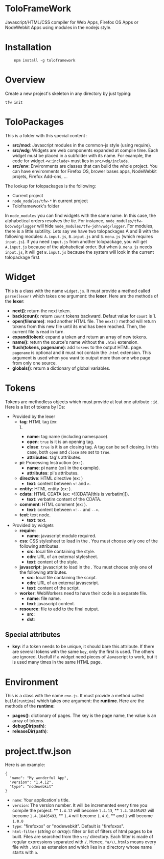 # ToloFrameWork

Javascript/HTML/CSS compiler for Web Apps, Firefox OS Apps or NodeWebkit Apps using modules in the nodejs style.

# Installation

```
    npm install -g toloframework
```

# Overview

Create a new project's skeleton in any directory by just typing:
```
tfw init
```

# ToloPackages

This is a folder with this special content :

* __src/mod__: Javascript modules in the common-js style (using require).
* __src/wdg__: Widgets are web components expanded at compile time. Each widget must be placed in a subfolder with its name. For example, the code for widget `<w:include>` must lies in `src/wdg/include`.
* __src/env__: Environments are classes that can build the whole project. You can have environments for Firefox OS, brower bases apps, NodeWebkit projets, Firefox Add-ons, ...

The lookup for tolopackages is the following:

* Current project
* `node_modules/tfw-*` in current project
* Toloframework's folder

In `node_modules` you can find widgets with the same name. In this case, the alphabetical orders resolves the tie. For instance, `node_modules/tfw-bob/wdg/logger` will hide `node_modules/tfw-john/wdg/logger`.
For modules, there is a little subtility. Lets say we have two tolopackages A and B with the following modules: `A.input.js`, `B.input.js` and `B.menu.js` (which requires `input.js`). If you need `input.js` from another tolopackage, you will get `A.input.js` because of the alphabetical order. But when `B.menu.js` needs `input.js`, it will get `B.input.js` because the system will look in the current tolopackage first.

# Widget

This is a class with the name `widget.js`. It must provide a method called `parse(lexer)` which takes one argument: the __lexer__.
Here are the methods of the __lexer__:

* __next()__: return the next token.
* __back(count)__: return `count` tokens backward. Defaut value for `count` is 1.
* __open(filename)__: read another HTML file. The `next()` method will return tokens from this new file until its end has been reached. Then, the current file is read in turn.
* __expand(token)__: expand a token and return an array of new tokens.
* __name()__: return the source's name without the `.html` extension.
* __flush(tokens, pagename)__: add `tokens` to the output HTML page. `pagename` is optional and it must not contain the `.html` extension. This argument is used when you want to output more than one wbe page from only one source.
* __globals()__: return a dictionary of global variables.

# Tokens

Tokens are methodless objects which must provide at leat one attribute : `id`. Here is a list of tokens by IDs:

* Provided by the lexer
  * __tag__: HTML tag (ex: <div class="toto">).
      * __name__: tag name (including namespace).
      * __open__: `true` is it is an opening tag.
      * __close__: `true` is it is an closing tag. A tag can be self closing. In this case, both `open` and `close` are set to `true`.
      * __attributes__: tag's attributes.
  * __pi__: Processing Instruction (ex: <?xml version="1.0" encoding="UTF-8"?>).
      * __name__: pi name (`xml` in the example).
      * __attributes__: pi's attributes.
  * __directive__: HTML directive (ex: )
      * __text__: content between `<!` and `>`.
  * __entity__: HTML entity (ex: <!DOCTYPE html>).
  * __cdata__: HTML CDATA (ex: <![CDATA[this is verbatim]]).
      * __text__: verbatim content of the CDATA.
  * __comment__: HTML comment (ex: <!-- This is a comment -->).
      * __text__: content between `<!--` and `-->`.
  * __text__: text node.
      * __text__: text.
* Provided by widgets
  * __require__: 
      * __name__: javascript module required.
  * __css__: CSS stylesheet to load in the <HEAD>. You must choose only one of the following attributes.
      * __src__: local file containing the style.
      * __cdn__: URL of an external stylesheet.
      * __text__: content of the style.
  * __javascript__: javascript to load in the <HEAD>. You must choose only one of the following attributes.
      * __src__: local file containing the script.
      * __cdn__: URL of an external javascsript.
      * __text__: content of the script.
  * __worker__: WebWorkers need to have their code is a separate file.
      * __name__: file name.
      * __text__: javascript content.
  * __resource__: file to add to the final output.
    * __src__:
    * __dst__: 

## Special attributes

* __key__: if a token needs to be unique, it should bare this attribute. If there are several tokens with the same `key`, only the first is used. The others are ignored. Usefull if a widget need pieces of Javascript to work, but it is used many times in the same HTML page.


# Environment

This is a class with the name `env.js`.  It must provide a method called `build(runtime)` which takes one argument: the __runtime__.
Here are the methods of the __runtime__:

* __pages()__: dictionary of pages. The key is the page name, the value is an array of tokens.
* __debugDir(path)__:
* __releaseDir(path)__:


# project.tfw.json


Here is an example:
```
{
  "name": "My wonderful App",
  "version": "1.4.12",
  "type": "nodewebkit"
}
```

* `name`: Your application's title.
* `version`: The version number. It will be incremented every time you compile the project.
** `1.4.12` will become `1.4.13`,
** `1.4.18405492` will become `1.4.18405493`,
** `1.4` will become `1.4.0`,
** and `1` will become `1.0.0`
* `type`: "firefoxos" or "nodewebkit". Default is "firefoxos".
* `html-filter` (_string_ or _array_): filter or list of filters of html pages to be built. Files are searched from the `src/` directory. Each filter is made of regular expressions separated with `/`. Hence, `^a/\\.html$` means every file with `.html` as extension and which lies in a directory whose name starts with `a`.
